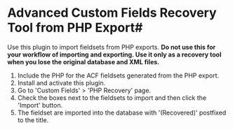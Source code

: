 # Advanced Custom Fields Recovery Tool from PHP Export#

Use this plugin to import fieldsets from PHP exports. <strong>Do not use this for your workflow of importing and exporting. Use it only as a recovery tool when you lose the original database and XML files.</strong>

1. Include the PHP for the ACF fieldsets generated from the PHP export.
2. Install and activate this plugin.
3. Go to 'Custom Fields' > 'PHP Recovery' page.
4. Check the boxes next to the fieldsets to import and then click the 'Import' button.
5. The fieldset are imported into the database with '(Recovered)' postfixed to the title.


